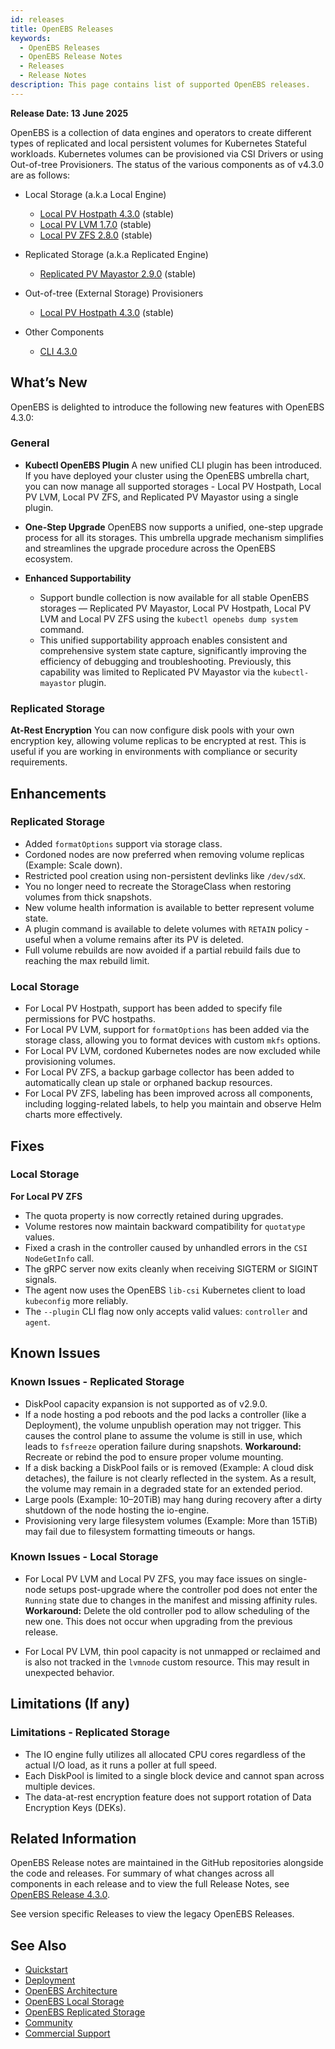 ```yaml
---
id: releases
title: OpenEBS Releases
keywords:
  - OpenEBS Releases
  - OpenEBS Release Notes
  - Releases
  - Release Notes
description: This page contains list of supported OpenEBS releases.
---
```


**Release Date: 13 June 2025**

OpenEBS is a collection of data engines and operators to create different types of replicated and local persistent volumes for Kubernetes Stateful workloads. Kubernetes volumes can be provisioned via CSI Drivers or using Out-of-tree Provisioners.
The status of the various components as of v4.3.0 are as follows:

- Local Storage (a.k.a Local Engine)
  - [Local PV Hostpath 4.3.0](https://github.com/openebs/dynamic-localpv-provisioner) (stable)
  - [Local PV LVM 1.7.0](https://github.com/openebs/lvm-localpv) (stable)
  - [Local PV ZFS 2.8.0](https://github.com/openebs/zfs-localpv) (stable)

- Replicated Storage (a.k.a Replicated Engine)
  - [Replicated PV Mayastor 2.9.0](https://github.com/openebs/mayastor) (stable)

- Out-of-tree (External Storage) Provisioners 
  - [Local PV Hostpath 4.3.0](https://github.com/openebs/dynamic-localpv-provisioner) (stable)

- Other Components
  - [CLI 4.3.0](https://github.com/openebs/openebs/tree/release/4.3/plugin)

## What’s New

OpenEBS is delighted to introduce the following new features with OpenEBS 4.3.0:

### General

- **Kubectl OpenEBS Plugin**
  A new unified CLI plugin has been introduced. If you have deployed your cluster using the OpenEBS umbrella chart, you can now manage all supported storages - Local PV Hostpath, Local PV LVM, Local PV ZFS, and Replicated PV Mayastor using a single plugin.

- **One-Step Upgrade**
  OpenEBS now supports a unified, one-step upgrade process for all its storages. This umbrella upgrade mechanism simplifies and streamlines the upgrade procedure across the OpenEBS ecosystem.

- **Enhanced Supportability**
  - Support bundle collection is now available for all stable OpenEBS storages — Replicated PV Mayastor, Local PV Hostpath, Local PV LVM and Local PV ZFS using the `kubectl openebs dump system` command.
  - This unified supportability approach enables consistent and comprehensive system state capture, significantly improving the efficiency of debugging and troubleshooting. Previously, this capability was limited to Replicated PV Mayastor via the `kubectl-mayastor` plugin.

### Replicated Storage

**At-Rest Encryption**
  You can now configure disk pools with your own encryption key, allowing volume replicas to be encrypted at rest. This is useful if you are working in environments with compliance or security requirements.

## Enhancements

### Replicated Storage

- Added `formatOptions` support via storage class.
- Cordoned nodes are now preferred when removing volume replicas (Example: Scale down).
- Restricted pool creation using non-persistent devlinks like `/dev/sdX`.
- You no longer need to recreate the StorageClass when restoring volumes from thick snapshots.
- New volume health information is available to better represent volume state.
- A plugin command is available to delete volumes with `RETAIN` policy - useful when a volume remains after its PV is deleted.
- Full volume rebuilds are now avoided if a partial rebuild fails due to reaching the max rebuild limit.

### Local Storage

- For Local PV Hostpath, support has been added to specify file permissions for PVC hostpaths.
- For Local PV LVM, support for `formatOptions` has been added via the storage class, allowing you to format devices with custom `mkfs` options.
- For Local PV LVM, cordoned Kubernetes nodes are now excluded while provisioning volumes.
- For Local PV ZFS, a backup garbage collector has been added to automatically clean up stale or orphaned backup resources.
- For Local PV ZFS, labeling has been improved across all components, including logging-related labels, to help you maintain and observe Helm charts more effectively.

## Fixes

### Local Storage

**For Local PV ZFS**
- The quota property is now correctly retained during upgrades.
- Volume restores now maintain backward compatibility for `quotatype` values.
- Fixed a crash in the controller caused by unhandled errors in the `CSI NodeGetInfo` call.
- The gRPC server now exits cleanly when receiving SIGTERM or SIGINT signals.
- The agent now uses the OpenEBS `lib-csi` Kubernetes client to load `kubeconfig` more reliably.
- The `--plugin` CLI flag now only accepts valid values: `controller` and `agent`.

## Known Issues

### Known Issues - Replicated Storage

- DiskPool capacity expansion is not supported as of v2.9.0.
- If a node hosting a pod reboots and the pod lacks a controller (like a Deployment), the volume unpublish operation may not trigger. This causes the control plane to assume the volume is still in use, which leads to `fsfreeze` operation failure during snapshots.
**Workaround:** Recreate or rebind the pod to ensure proper volume mounting.
- If a disk backing a DiskPool fails or is removed (Example: A cloud disk detaches), the failure is not clearly reflected in the system. As a result, the volume may remain in a degraded state for an extended period.
- Large pools (Example: 10–20TiB) may hang during recovery after a dirty shutdown of the node hosting the io-engine.
- Provisioning very large filesystem volumes (Example: More than 15TiB) may fail due to filesystem formatting timeouts or hangs.

### Known Issues - Local Storage

- For Local PV LVM and Local PV ZFS, you may face issues on single-node setups post-upgrade where the controller pod does not enter the `Running` state due to changes in the manifest and missing affinity rules.
**Workaround:** Delete the old controller pod to allow scheduling of the new one. This does not occur when upgrading from the previous release.

- For Local PV LVM, thin pool capacity is not unmapped or reclaimed and is also not tracked in the `lvmnode` custom resource. This may result in unexpected behavior.

## Limitations (If any)

### Limitations - Replicated Storage

- The IO engine fully utilizes all allocated CPU cores regardless of the actual I/O load, as it runs a poller at full speed.
- Each DiskPool is limited to a single block device and cannot span across multiple devices.
- The data-at-rest encryption feature does not support rotation of Data Encryption Keys (DEKs).

## Related Information

OpenEBS Release notes are maintained in the GitHub repositories alongside the code and releases. For summary of what changes across all components in each release and to view the full Release Notes, see [OpenEBS Release 4.3.0](https://github.com/openebs/openebs/releases/tag/v4.3.0).

See version specific Releases to view the legacy OpenEBS Releases.

## See Also

- [Quickstart](./quickstart-guide/prerequisites.md)
- [Deployment](./deploy-a-test-application.md)
- [OpenEBS Architecture](./concepts/architecture.md)
- [OpenEBS Local Storage](./concepts/data-engines/local-storage.md)
- [OpenEBS Replicated Storage](./concepts/data-engines/replicated-storage.md)
- [Community](community.md)
- [Commercial Support](commercial-support.md)